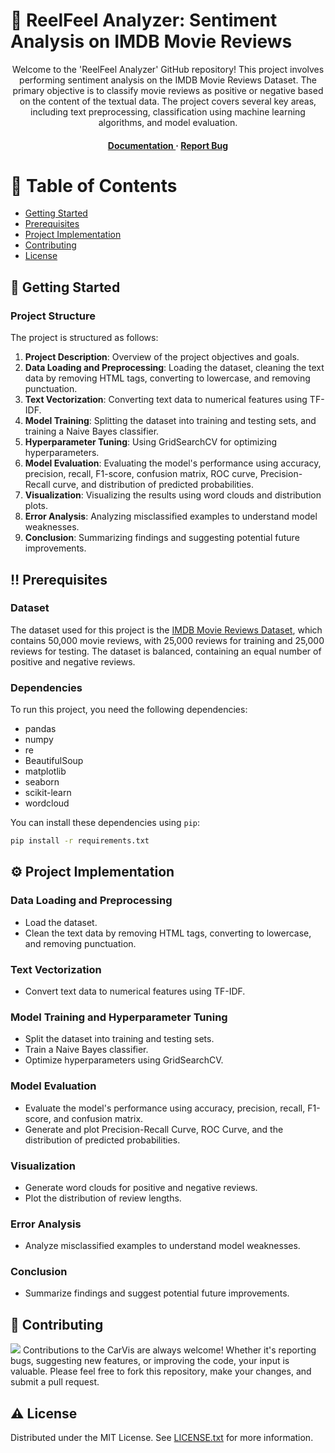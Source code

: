 # :star2: ReelFeel Analyzer: Sentiment Analysis on IMDB Movie Reviews

<div align='center'>

<p>Welcome to the 'ReelFeel Analyzer' GitHub repository! This project involves performing sentiment analysis on the IMDB Movie Reviews Dataset. The primary objective is to classify movie reviews as positive or negative based on the content of the textual data. The project covers several key areas, including text preprocessing, classification using machine learning algorithms, and model evaluation.</p>
<h4> <a href="https://github.com/nishantjoshi-007/ReelFeelAnalyzer/blob/main/static/Report.pdf"> Documentation </a> <span> · </span> <a href="https://github.com/nishantjoshi-007/ReelFeelAnalyzer/issues"> Report Bug </a>

</div>



# :notebook_with_decorative_cover: Table of Contents
- [Getting Started](#toolbox-getting-started)
- [Prerequisites](#bangbang-prerequisites)
- [Project Implementation](#gear-project-implementation)
- [Contributing](#wave-contributing)
- [License](#warning-license)




## :toolbox: Getting Started
### Project Structure
The project is structured as follows:
1. **Project Description**: Overview of the project objectives and goals.
2. **Data Loading and Preprocessing**: Loading the dataset, cleaning the text data by removing HTML tags, converting to lowercase, and removing punctuation.
3. **Text Vectorization**: Converting text data to numerical features using TF-IDF.
4. **Model Training**: Splitting the dataset into training and testing sets, and training a Naive Bayes classifier.
5. **Hyperparameter Tuning**: Using GridSearchCV for optimizing hyperparameters.
6. **Model Evaluation**: Evaluating the model's performance using accuracy, precision, recall, F1-score, confusion matrix, ROC curve, Precision-Recall curve, and distribution of predicted probabilities.
7. **Visualization**: Visualizing the results using word clouds and distribution plots.
8. **Error Analysis**: Analyzing misclassified examples to understand model weaknesses.
9. **Conclusion**: Summarizing findings and suggesting potential future improvements.


## :bangbang: Prerequisites
### Dataset
The dataset used for this project is the [IMDB Movie Reviews Dataset](https://www.kaggle.com/datasets/lakshmi25npathi/imdb-dataset-of-50k-movie-reviews), which contains 50,000 movie reviews, with 25,000 reviews for training and 25,000 reviews for testing. The dataset is balanced, containing an equal number of positive and negative reviews.
### Dependencies
To run this project, you need the following dependencies:
- pandas
- numpy
- re
- BeautifulSoup
- matplotlib
- seaborn
- scikit-learn
- wordcloud

You can install these dependencies using `pip`:
```bash
pip install -r requirements.txt
```

## :gear: Project Implementation
### Data Loading and Preprocessing
- Load the dataset.
- Clean the text data by removing HTML tags, converting to lowercase, and removing punctuation.
### Text Vectorization
- Convert text data to numerical features using TF-IDF.
### Model Training and Hyperparameter Tuning
- Split the dataset into training and testing sets.
- Train a Naive Bayes classifier.
- Optimize hyperparameters using GridSearchCV.
### Model Evaluation
- Evaluate the model's performance using accuracy, precision, recall, F1-score, and confusion matrix.
- Generate and plot Precision-Recall Curve, ROC Curve, and the distribution of predicted probabilities.
### Visualization
- Generate word clouds for positive and negative reviews.
- Plot the distribution of review lengths.
### Error Analysis
- Analyze misclassified examples to understand model weaknesses.
### Conclusion
- Summarize findings and suggest potential future improvements.


## :wave: Contributing
<img src="https://contrib.rocks/image?repo=Louis3797/awesome-readme-template" /> Contributions to the CarVis are always welcome! Whether it's reporting bugs, suggesting new features, or improving the code, your input is valuable. Please feel free to fork this repository, make your changes, and submit a pull request.


## :warning: License
Distributed under the MIT License. See <a href="https://github.com/nishantjoshi-007/ReelFeelAnalyzer/blob/main/LICENSE">LICENSE.txt</a> for more information.